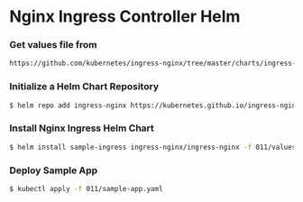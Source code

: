 # Nginx Ingress Controller Helm



### Get values file from
```bash
https://github.com/kubernetes/ingress-nginx/tree/master/charts/ingress-nginx
```
### Initialize a Helm Chart Repository

```bash
$ helm repo add ingress-nginx https://kubernetes.github.io/ingress-nginx
```

### Install Nginx Ingress Helm Chart
```bash
$ helm install sample-ingress ingress-nginx/ingress-nginx -f 011/values.yaml
```

### Deploy Sample App
```bash
$ kubectl apply -f 011/sample-app.yaml
```


